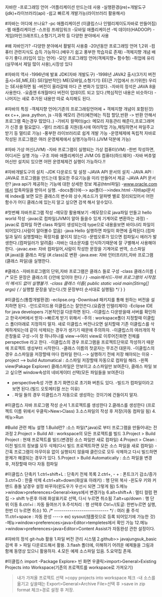 자바란
-프로그래밍 언어
-어플리케이션 만드는데 사용
-실행환경(jre)+개발도구(jdk)+라이브러리(api)
-쉽고 빠르게 개발가능(라이브러리 활용해서)

#자바는 어디에 쓰나요?
-pc 애플리케이션 (이클립스나 인텔리제이도자바로 만들어짐)
-웹 애플리케이션
-스프링 프레임워크
-모바일 애플리케이션
-빅 데이터(HADOOP)
-게임(마인크래프트),소형기기,과학 등 다양한 분야에서 사용

#왜 자바인가?
-다양한 분야에서 활발히 사용중 
-20년동안 프로그래밍 언어 1,2위
-컴퓨터 관련지식도 습득 가능하다.(배우기 쉽고 풍부한 학습자료 존재)
-객체지향 개념 배우기 좋다.(타입이 있는 언어)
-모던 프로그래밍 언어(객체지향+ 함수형)
-취업에 유리(실무에서 제일 많이 사용),시장성 있다

#자바의 역사
-1996년에 발표 JDK(자바 개발도구)
-1998년 JAVA2 출시(3가지 버전 출시=SE,ME,EE)
	SE(일반적인)
	ME(모바일,소형기기)
	EE(큰 기업에서 쓰기위한)
	우리는 SE사용하면 됨
-버전이 올라갈때 마다 큰 변화가 있었다.
-자바의 정석은 JAVA 8을 사용한다.
-요즘엔 6개월마다 버전이 업데이트 되고 있다.(핵심적인 내용은 비슷하다)
-나머지는 새로 추가된 내용만 따로 숙지해도 된다.

#자바의 특징
-객체지향 언어(기존의 프로그래링언어에 + 객체지향 개념이 포함된것) ex c++, java ,python, js
-자동 메모리 관리(예전에는 직접 할당,반환 -> 반환 안해서 프로그램 죽는경우 많았다..)
-가비지 컬렉터(gc): 메모리 자동관리 해준다,프로그래머가 신경 쓸 필요없다.
-멀티 쓰레드를 지원(동시에 여러작업 가능,채팅하면서 파일주고받기 등 멀티로 가능)
-풍부한 라이브러리로 쉽게 개발 가능 
-운영체제에 독립적
	자바로 작성된 프로그램은 여러 운영체제에서 실행가능하다.(JVM 덕분에 가능)

#자바  가상 머신(JVM)
-자바 프로그램이 실행되는 가상 컴퓨터(VM)
-한번 작성하면, 어디서든 실행 가능
-구조
	자바 애플리케이션
	JVM
	OS
	컴퓨터(하드웨어)
-자바 버츄얼 머신만 설치되 있으면 어떤 운영체제건 실행이 가능하다.!!

#자바개발도구의 설치
-JDK 다운로드 및 설정
-JAVA API 문서의 설치
-JAVA API : JAVA로 프로그램을 만드는데 필요한 주요기능을 미리 만들어서 제공
-JAVA API 문서란? java api가 제공하는 기능에 대한 상세한 정보 제공(html파일)
-www.oracle.com에서 압축파일을 받아서 실행.
-docs폴더에--> api폴더-->index.html
-자바api문서에 index를 보면 모든 클래스의 변수와 상수,메소드가 알파벳 별로 정리되있어서 어떤 함수가 어디 클래스에 있는지 알고 싶으면 검색 해서
알수있다.

#첫번째 자바프로그램 작성
-메모장 활용해보기
-메모장으로 java파일 만들고 hello world 작성
-javac로 컴파일(JVM이 알아 들을수 있게 기계어로 변환하는 과정)
-javac로 컴파일 하면 class 파일이 생성되는데 type으로 내용을보면 바이너리 파일이 되어있다.(사람이 알아볼수 없음)
-java Hello 실행하면 파일이 화면에 출력된다.(컴파일과 달리 실행할때는 확장자를 붙이지 않는다)
-문법오류가 있으면 컴파일시 에러가 발생한다.(컴파일러가 알려줌)
-자바는 대소문자를 인식하기때문에 잘 구별해서 사용해야 한다.
-javac.exe: 자바 컴파일어,사람이 작성한 문장을 기계어로 번역, 소스파일(#.java)을 클래스 파일 (#.class)로 변환
-java.exe: 자바 인터프리터,자바 프로그램(클래스 파일)을 실행한다.

#클래스
-자바프로그램의 단위,자바 프로그램은 클래스 들로 구성
-class 클래스이름 {
	/* 모든 문장은 클래스의 {}안에 있어야 한다 */
}
-main메서드-자바 프로그램의 시작점.이 메서드 없이 실행불가.
-class 클래스 이름{
	public static void main(Stirng[] args) {
		/* 실행할 문장을 넣는다.(첫 문장부터 순서대로 실행됨) */
	}
}

#이클립스(통합개발환경)
-eclipse.org
-Download 패키지를 통해 원하는 버전을 설치하면 된다.
-안드로이드용 이클립스는 잘안쓴다.(요즘엔 인텔리제이)
-Eclipse IDE for java developers 기본적인걸  다운하면 된다.
-이클립스 다운받을때 서버를 확인하고 한국서버에서 받자->빠르게 받기 위해서
-주의 : workspace폴더 지정할때 이클립스 폴더아래로 지정하지 말자. 새로 이클립스 버전나오면 설치할때 기존 이클립스를 삭제하게되는데 같이 삭제되는 경우가 생기기 때문에 주의하자.
-이클립스의 여러개의 작은창들로 구성->이 창 하나하나를 view-->여러 view로 이루어진화면 전체를 perspective 라고 한다.
-이클립스의 경우 프로그램을 프로젝트단위로 작성하기 때문에 프로젝트 생성부터 시작한다.
-클래스 이름의 첫글자는 무조건 대문자.
-이클립스의 경우 소스파일을 저장할때 마다 컴파일 한다.--> 실행하기 전에 저장 해야되는 이유
-project --> bulid Automatical : 소스파일 저장할때 자동으로 컴파일 해라.
-왼쪽view(Pakage Explorer) 클래스파일은 안보이고 소스파일만 보여준다, 클래스 파일 보고 싶으면
 window속성의 네비게이터 선택(모든 파일들을 보여준다)
- perspective속성 가면 초기 화면으로 초기화 버튼도 있다.
-빌드가 컴파일이라고 보면 된다.(빌드 오토메티컬 쓰는 이유)
- . 파일 들의 경우 이클립스가 자동으로 생성하는 것이기에 건들이지 말자.

#이클립스 자바 프로그램 작성 순서
1.프로젝트를 생성한다
2.클래스를 생성한다 (프로젝트 이름 위에서 우클릭>New>Class)
3.소스파일의 작성 후 저장(자동 컴파일 됨)
4.메뉴>Run

#Build 관련 메뉴 설명
1.Build란?
:소스 파일(*.java)로 부터 프로그램을 만들어내는 전 과정
2.Project > Build All
: workspace의 모든 프로젝트를 빌드
3.Project > Build Project
: 현재 프로젝트를 빌드(변경된 소스 파일만 새로 컴파일)
4.Project > Clean
: 이전 빌드의 정보를 모두 삭제(다시 빌드 프로젝트하면 모든 소스 파일을 새로 컴파일)
-간혹 프로그램이 아무이유 없이 실행되지 않을때 클린으로 모두 삭제하고 다시 빌드하면 문제가 해결되는 경우가 있다.
5.Project > Build Automatically
: 소스 파일을 변경 후, 저장할때 마다 자동 컴파일

#이클립스 단축키
1.ctrl+shift+L : 단축키 전체 목록
2.ctrl+, - + : 폰트크기 감소/증가
3.ctrl+D : 한줄 삭제
4.ctrl+alt+down(화살표 아래키) : 행 단위 복사
-윈도우 키와 커맨드 충돌 날경우 설정 바꾸자(윈도우가 우선시 되면 그렇게 됨)
5.메뉴>window>preferences>General>keys에서 변경가능
6.alt+shift+A : 멀티 컬럼 편집 -> shift 누른후 아래 화살표키로 선택, 다시 누르면 취소됨
7.alt+up/down : 행 단위 이동
8.ctrl+i : 자동 들여쓰기
9.주석처리 : 행 선택후 Ctrl+/(토글: 한번누르면 실행,한번 더 누르면 취소)
10. /* ---------------------------- */ : 여러 줄 주석
11.ctrl+space : 자동 완성 ----> ex) sysout(템플릿으로 등록 되어있기에 가능한 것) 
-메뉴>window>preferences>java>Editor>templetes에서 확인 가능
12.메뉴>window>preferences>java>Editor>Content Assist가 자동완성 관한 설정이다.

#자바의 정석 git-hub 활용
1.파일 버전 관리 시스템
2.github>> javajungsuk_basic 검색 후 > 파일 다운로드해서 활용.
3.flash 폴더에, 이해하기 어려운 예제들을 그림과 함께 동영상 있으니 활용하자.
4.모든 예제 소스파일 있음.
5.요약집 존재.

#이클립스 import
-Package Explore> 빈 화면 우클릭>import>General>Existing Projects into Workspace(기존의 프로젝트를 workspace로 가져오기)
>내가 가져올 프로젝트 선택 >copy projects into workspace 체크
-내 소스를 옮기고 싶을때는 
>Export>General>Archive File>선택 후 >save in zip format 체크>경로 설정 후 저장.
